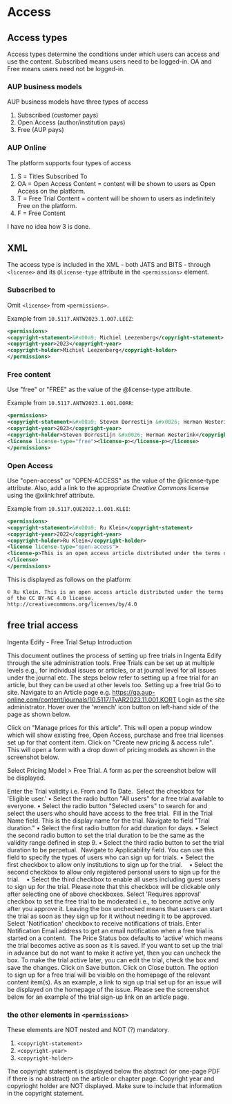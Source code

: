 # Access

## Access types
Access types determine the conditions under which users can access and use the content. Subscribed means users need to be logged-in. OA and Free means users need not be logged-in. 

### AUP business models
AUP business models have three types of access

1. Subscribed (customer pays)
2. Open Access (author/institution pays)
3. Free (AUP pays)

### AUP Online
The platform supports four types of access

1. S = Titles Subscribed To
2. OA = Open Access Content = content will be shown to users as Open Access on the platform.
3. T = Free Trial Content = content will be shown to users as indefinitely Free on the platform.
4. F = Free Content

I have no idea how 3 is done.

## XML
The access type is included in the XML - both JATS and BITS - through `<license>` and its `@license-type` attribute in  the `<permissions>` element.

### Subscribed to
Omit `<license>` from `<permissions>`.

Example from `10.5117.ANTW2023.1.007.LEEZ`:

```xml
<permissions>
<copyright-statement>&#x00a9; Michiel Leezenberg</copyright-statement>
<copyright-year>2023</copyright-year>
<copyright-holder>Michiel Leezenberg</copyright-holder>
</permissions>
```

### Free content
Use "free" or "FREE" as the value of the @license-type attribute.

Example from `10.5117.ANTW2023.1.001.DORR`:

```xml
<permissions>
<copyright-statement>&#x00a9; Steven Dorrestijn &#x0026; Herman Westerink</copyright-statement>
<copyright-year>2023</copyright-year>
<copyright-holder>Steven Dorrestijn &#x0026; Herman Westerink</copyright-holder>
<license license-type="free"><license-p></license-p></license>
</permissions>
```

### Open Access 
Use "open-access" or "OPEN-ACCESS" as the value of the @license-type attribute. Also, add a link to the appropriate _Creative Commons_ license using the @xlink:href attribute.

Example from `10.5117.QUE2022.1.001.KLEI`:

```xml
<permissions>
<copyright-statement>&#x00a9; Ru Klein</copyright-statement>
<copyright-year>2022</copyright-year>
<copyright-holder>Ru Klein</copyright-holder>
<license license-type="open-access">
<license-p>This is an open access article distributed under the terms of the CC BY-NC 4.0 license. <ext-link ext-link-type="uri" xlink:href="http://creativecommons.org/licenses/by/4.0/">http://creativecommons.org/licenses/by/4.0</ext-link></license-p>
</license>
</permissions>
```

This is displayed as follows on the platform:
```
© Ru Klein. This is an open access article distributed under the terms of the CC BY-NC 4.0 license. http://creativecommons.org/licenses/by/4.0
```

<!-- in reality, this works differently. the article journal actually reads `<license license-type="open">` but when I tried that with a book it failed -->


## free trial access

Ingenta Edify - Free Trial Setup
Introduction

This document outlines the process of setting up free trials in Ingenta Edify through the site administration tools. Free Trials can be set up at multiple levels e.g., for individual issues or articles, or at journal level for all issues under the journal etc. The steps below refer to setting up a free trial for an article, but they can be used at other levels too.
Setting up a free trial
Go to site.
Navigate to an Article page e.g. https://qa.aup-online.com/content/journals/10.5117/TvAR2023.11.001.KORT
Login as the site administrator.
Hover over the 'wrench' icon button on left-hand side of the page as shown below.

Click on "Manage prices for this article".
This will open a popup window which will show existing free, Open Access, purchase and free trial licenses set up for that content item. Click on "Create new pricing & access rule".
This will open a form with a drop down of pricing models as shown in the screenshot below.

Select Pricing Model > Free Trial. A form as per the screenshot below will be displayed.

Enter the Trial validity i.e. From and To Date. 
Select the checkbox for 'Eligible user.'
    • Select the radio button "All users" for a free trial available to everyone.
    • Select the radio button "Selected users" to search for and select the users who should have access to the free trial. 
Fill in the Trial Name field. This is the display name for the trial.
Navigate to field "Trial duration."
    • Select the first radio button for add duration for days.
    • Select the second radio button to set the trial duration to be the same as the validity range defined in step 9.
    • Select the third radio button to set the trial duration to be perpetual. 
Navigate to Applicability field. You can use this field to specify the types of users who can sign up for trials.
    • Select the first checkbox to allow only institutions to sign up for the trial.   
    • Select the second checkbox to allow only registered personal users to sign up for the trial.   
    • Select the third checkbox to enable all users including guest users to sign up for the trial. Please note that this checkbox will be clickable only after selecting one of above checkboxes.
Select 'Requires approval' checkbox to set the free trial to be moderated i.e., to become active only after you approve it. Leaving the box unchecked means that users can start the trial as soon as they sign up for it without needing it to be approved.
Select 'Notification' checkbox to receive notifications of trials.
Enter Notification Email address to get an email notification when a free trial is started on a content. 
The Price Status box defaults to 'active' which means the trial becomes active as soon as it is saved. If you want to set up the trial in advance but do not want to make it active yet, then you can uncheck the box. To make the trial active later, you can edit the trial, check the box and save the changes.
Click on Save button.
Click on Close button.
The option to sign up for a free trial will be visible on the homepage of the relevant content item(s). As an example, a link to sign up trial set up for an issue will be displayed on the homepage of the issue. Please see the screenshot below for an example of the trial sign-up link on an article page.





### the other elements in `<permissions>`
These elements are NOT nested and NOT (?) mandatory.

1. `<copyright-statement>`
2. `<copyright-year>`
3. `<copyright-holder>`

The copyright statement is displayed below the abstract (or one-page PDF if there is no abstract) on the article or chapter page. Copyright year and copyrioght holder are NOT displayed. Make sure to include that information in the copyright statement.
